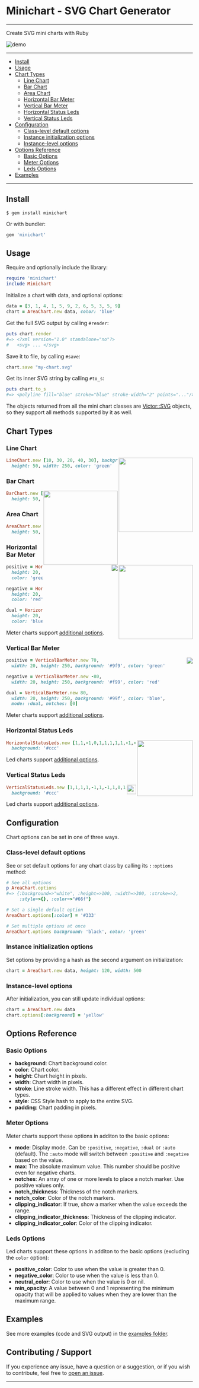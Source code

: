 # Minichart - SVG Chart Generator

---

Create SVG mini charts with Ruby

![demo](examples/multiple.svg)

---

* [Install](#install)
* [Usage](#usage)
* [Chart Types](#chart-types)
  * [Line Chart](#line-chart)
  * [Bar Chart](#bar-chart)
  * [Area Chart](#area-chart)
  * [Horizontal Bar Meter](#horizontal-bar-meter)
  * [Vertical Bar Meter](#vertical-bar-meter)
  * [Horizontal Status Leds](#horizontal-status-leds)
  * [Vertical Status Leds](#vertical-status-leds)
* [Configuration](#configuration)
  * [Class-level default options](#class-level-default-options)
  * [Instance initialization options](#instance-initialization-options)
  * [Instance-level options](#instance-level-options)
* [Options Reference](#options-reference)
  * [Basic Options](#basic-options)
  * [Meter Options](#meter-options)
  * [Leds Options](#leds-options)
* [Examples](#examples)

---

## Install

```shell
$ gem install minichart
```

Or with bundler:

```ruby
gem 'minichart'
```

## Usage

Require and optionally include the library:

```ruby
require 'minichart'
include Minichart
```

Initialize a chart with data, and optional options:

```ruby
data = [3, 1, 4, 1, 5, 9, 2, 6, 5, 3, 5, 9]
chart = AreaChart.new data, color: 'blue'
```

Get the full SVG output by calling `#render`:

```ruby
puts chart.render
#=> <?xml version="1.0" standalone="no"?>
#   <svg> ... </svg>
```

Save it to file, by calling `#save`:

```ruby
chart.save "my-chart.svg"
```

Get its inner SVG string by calling `#to_s`:

```ruby
puts chart.to_s
#=> <polyline fill="blue" stroke="blue" stroke-width="2" points="..."/>
```


The objects returned from all the mini chart classes are [Victor::SVG][2] objects, so they support all methods supported by it as well.

## Chart Types

### Line Chart

<img src='examples/line_chart.svg' align='right' width=200>

```ruby
LineChart.new [10, 30, 20, 40, 30], background: '#eee',
  height: 50, width: 250, color: 'green'
```

### Bar Chart

<img src='examples/bar_chart.svg' align='right' width=200>

```ruby
BarChart.new [10, 30, 20, 40, 30], background: '#eee',
  height: 50, width: 250, color: 'green'
```

### Area Chart

<img src='examples/area_chart.svg' align='right' width=200>

```ruby
AreaChart.new [10, 30, 20, 40, 30], background: '#eee',
  height: 50, width: 250, color: 'green'
```

### Horizontal Bar Meter

<img src='examples/multiple_horizontal_bars.svg' align='right'>

```ruby
positive = HorizontalBarMeter.new 70,
  height: 20, width: 250, background: '#9f9',
  color: 'green'

negative = HorizontalBarMeter.new -80,
  height: 20, width: 250, background: '#f99',
  color: 'red'

dual = HorizontalBarMeter.new 80,
  height: 20, width: 250, background: '#99f',
  color: 'blue', mode: :dual, notches: [0]
```

Meter charts support [additional options](#meter-options).

### Vertical Bar Meter

<img src='examples/multiple_vertical_bars.svg' align='right'>

```ruby
positive = VerticalBarMeter.new 70,
  width: 20, height: 250, background: '#9f9', color: 'green'

negative = VerticalBarMeter.new -80,
  width: 20, height: 250, background: '#f99', color: 'red'

dual = VerticalBarMeter.new 80,
  width: 20, height: 250, background: '#99f', color: 'blue',
  mode: :dual, notches: [0]
```

Meter charts support [additional options](#meter-options).

### Horizontal Status Leds

<img src='examples/horizontal_status_leds.svg' align='right' width=150>

```ruby
HorizontalStatusLeds.new [1,1,-1,0,1,1,1,1,1,-1,-1,1],
  background: '#ccc'
```

Led charts support [additional options](#leds-options).

### Vertical Status Leds

<img src='examples/vertical_status_leds.svg' align='right' width=25>

```ruby
VerticalStatusLeds.new [1,1,1,1,-1,1,-1,1,0,1],
  background: '#ccc'
```

Led charts support [additional options](#leds-options).


## Configuration

Chart options can be set in one of three ways.

### Class-level default options

See or set default options for any chart class by calling its `::options` method:

```ruby
# See all options
p AreaChart.options
#=> {:background=>"white", :height=>100, :width=>300, :stroke=>2,
     :style=>{}, :color=>"#66f"}

# Set a single default option
AreaChart.options[:color] = '#333'

# Set multiple options at once
AreaChart.options background: 'black', color: 'green'
```

### Instance initialization options

Set options by providing a hash as the second argument on initialization:

```ruby
chart = AreaChart.new data, height: 120, width: 500
```

### Instance-level options

After initialization, you can still update individual options:

```ruby
chart = AreaChart.new data
chart.options[:background] = 'yellow'
```

## Options Reference

### Basic Options

- **background**: Chart background color.
- **color**: Chart color.
- **height**: Chart height in pixels.
- **width**: Chart width in pixels.
- **stroke**: Line stroke width. This has a different effect in different chart types.
- **style**: CSS Style hash to apply to the entire SVG.
- **padding**: Chart padding in pixels.

### Meter Options

Meter charts support these options in additon to the basic options:

- **mode**: Display mode. Can be `:positive`, `:negative`, `:dual` or `:auto` (default).
  The `:auto` mode will switch between `:positive` and `:negative` based on the
  value.
- **max**: The absolute maximum value. This number should be positive even for negative
  charts.
- **notches**: An array of one or more levels to place a notch marker. Use positive values
  only.
- **notch_thickness**: Thickness of the notch markers.
- **notch_color**: Color of the notch markers.
- **clipping_indicator**: If true, show a marker when the value exceeds the range.
- **clipping_indicator_thickness**: Thickness of the clipping indicator.
- **clipping_indicator_color**: Color of the clipping indicator.

### Leds Options

Led charts support these options in additon to the basic options (excluding
the `color` option):

- **positive_color**: Color to use when the value is greater than 0.
- **negative_color**: Color to use when the value is less than 0.
- **neutral_color**: Color to use when the value is 0 or nil.
- **min_opacity**: A value between 0 and 1 representing the minimum opacity that will be applied to values when they are lower than the maximum range.

## Examples

See more examples (code and SVG output) in the [examples folder][1].

## Contributing / Support

If you experience any issue, have a question or a suggestion, or if you wish
to contribute, feel free to [open an issue][issues].

---

[1]: https://github.com/DannyBen/minichart/tree/master/examples#examples
[2]: https://github.com/DannyBen/victor
[issues]: https://github.com/DannyBen/minichart/issues